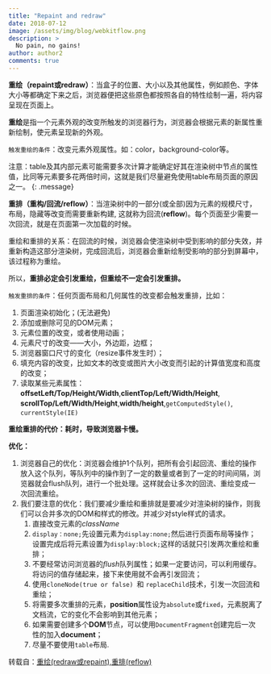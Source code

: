 ```yaml
---
title: "Repaint and redraw"
date: 2018-07-12
image: /assets/img/blog/webkitflow.png
description: >
  No pain, no gains!
author: author2
comments: true
---
```


**重绘（repaint或redraw）**：当盒子的位置、大小以及其他属性，例如颜色、字体大小等都确定下来之后，浏览器便把这些原色都按照各自的特性绘制一遍，将内容呈现在页面上。

**重绘**是指一个元素外观的改变所触发的浏览器行为，浏览器会根据元素的新属性重新绘制，使元素呈现新的外观。

`触发重绘的条件`：改变元素外观属性。如：color，background-color等。

注意：table及其内部元素可能需要多次计算才能确定好其在渲染树中节点的属性值，比同等元素要多花两倍时间，这就是我们尽量避免使用table布局页面的原因之一。
{: .message}

**重排（重构/回流/reflow）**：当渲染树中的一部分(或全部)因为元素的规模尺寸，布局，隐藏等改变而需要重新构建, 这就称为回流(**reflow**)。每个页面至少需要一次回流，就是在页面第一次加载的时候。

重绘和重排的关系：在回流的时候，浏览器会使渲染树中受到影响的部分失效，并重新构造这部分渲染树，完成回流后，浏览器会重新绘制受影响的部分到屏幕中，该过程称为重绘。

所以，**重排必定会引发重绘，但重绘不一定会引发重排。**

`触发重排的条件`：任何页面布局和几何属性的改变都会触发重排，比如：

1. 页面渲染初始化；(无法避免)
2. 添加或删除可见的DOM元素；
3. 元素位置的改变，或者使用动画；
4. 元素尺寸的改变——大小，外边距，边框；
5. 浏览器窗口尺寸的变化（resize事件发生时）；
6. 填充内容的改变，比如文本的改变或图片大小改变而引起的计算值宽度和高度的改变；
7. 读取某些元素属性：**offsetLeft/Top/Height/Width**,**clientTop/Left/Width/Height**,　**scrollTop/Left/Width/Height**,**width/height**,`getComputedStyle()`,　`currentStyle(IE)`

**重绘重排的代价：耗时，导致浏览器卡慢。**

**优化：**　　

1. 浏览器自己的优化：浏览器会维护1个队列，把所有会引起回流、重绘的操作放入这个队列，等队列中的操作到了一定的数量或者到了一定的时间间隔，浏览器就会flush队列，进行一个批处理。这样就会让多次的回流、重绘变成一次回流重绘。
2. 我们要注意的优化：我们要减少重绘和重排就是要减少对渲染树的操作，则我们可以合并多次的DOM和样式的修改。并减少对style样式的请求。
   1. 直接改变元素的*className*
   2. `display：none;`先设置元素为`display:none;`然后进行页面布局等操作；设置完成后将元素设置为`display:block;`这样的话就只引发两次重绘和重排；
   3. 不要经常访问浏览器的*flush*队列属性；如果一定要访问，可以利用缓存。将访问的值存储起来，接下来使用就不会再引发回流；
   4. 使用`cloneNode(true or false) `和 `replaceChild`技术，引发一次回流和重绘；
   5. 将需要多次重排的元素，**position**属性设为`absolute`或`fixed`，元素脱离了文档流，它的变化不会影响到其他元素；
   6. 如果需要创建多个**DOM**节点，可以使用`DocumentFragment`创建完后一次性的加入**document**；
   7. 尽量不要使用`table`布局.

转载自：[重绘(redraw或repaint),重排(reflow)](https://www.cnblogs.com/cencenyue/p/7646718.html)
